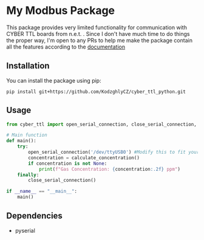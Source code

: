 # My Modbus Package

This package provides very limited functionality for communication with CYBER TTL boards from n.e.t. . Since I don't have much time to do things the proper way, I'm open to any PRs to help me make the package contain all the features according to the [documentation](https://www.nenvitech.com/wp-content/uploads/2024/05/MT3741_CYBER_MODBUS_CUSTOMER_MANUAL_Rev.-19.pdf)

## Installation

You can install the package using pip:

```
pip install git+https://github.com/KodzghlyCZ/cyber_ttl_python.git
```

## Usage

```python
from cyber_ttl import open_serial_connection, close_serial_connection, calculate_concentration

# Main function
def main():
    try:
        open_serial_connection('/dev/ttyUSB0') #Modify this to fit your needs
        concentration = calculate_concentration()
        if concentration is not None:
            print(f"Gas Concentration: {concentration:.2f} ppm")
    finally:
        close_serial_connection()

if __name__ == "__main__":
    main()

```

## Dependencies

- pyserial
